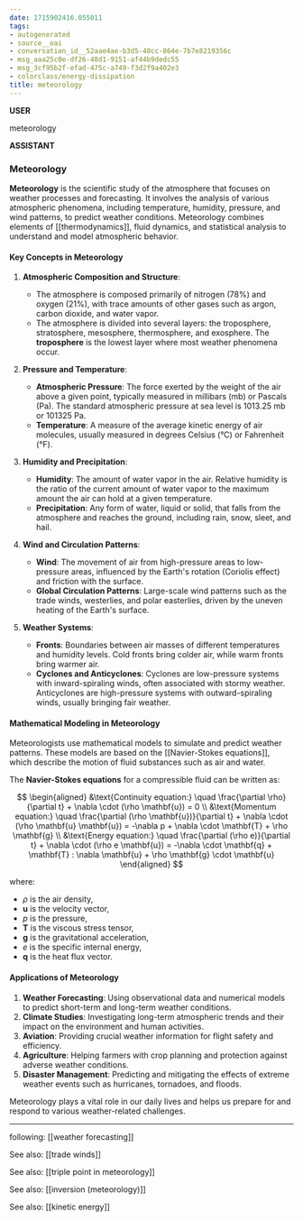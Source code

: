 ```yaml
---
date: 1715902416.055011
tags:
- autogenerated
- source__oai
- conversation_id__52aae4ae-b3d5-40cc-864e-7b7e8219356c
- msg_aaa25c0e-df26-48d1-9151-af44b9dedc55
- msg_3cf95b2f-efad-475c-a749-f3d2f9a402e3
- colorclass/energy-dissipation
title: meteorology
---
```


**USER**

meteorology


**ASSISTANT**

### Meteorology

**Meteorology** is the scientific study of the atmosphere that focuses on weather processes and forecasting. It involves the analysis of various atmospheric phenomena, including temperature, humidity, pressure, and wind patterns, to predict weather conditions. Meteorology combines elements of [[thermodynamics]], fluid dynamics, and statistical analysis to understand and model atmospheric behavior.

#### Key Concepts in Meteorology

1. **Atmospheric Composition and Structure**:
   - The atmosphere is composed primarily of nitrogen (78%) and oxygen (21%), with trace amounts of other gases such as argon, carbon dioxide, and water vapor.
   - The atmosphere is divided into several layers: the troposphere, stratosphere, mesosphere, thermosphere, and exosphere. The **troposphere** is the lowest layer where most weather phenomena occur.

2. **Pressure and Temperature**:
   - **Atmospheric Pressure**: The force exerted by the weight of the air above a given point, typically measured in millibars (mb) or Pascals (Pa). The standard atmospheric pressure at sea level is 1013.25 mb or 101325 Pa.
   - **Temperature**: A measure of the average kinetic energy of air molecules, usually measured in degrees Celsius (°C) or Fahrenheit (°F).

3. **Humidity and Precipitation**:
   - **Humidity**: The amount of water vapor in the air. Relative humidity is the ratio of the current amount of water vapor to the maximum amount the air can hold at a given temperature.
   - **Precipitation**: Any form of water, liquid or solid, that falls from the atmosphere and reaches the ground, including rain, snow, sleet, and hail.

4. **Wind and Circulation Patterns**:
   - **Wind**: The movement of air from high-pressure areas to low-pressure areas, influenced by the Earth's rotation (Coriolis effect) and friction with the surface.
   - **Global Circulation Patterns**: Large-scale wind patterns such as the trade winds, westerlies, and polar easterlies, driven by the uneven heating of the Earth's surface.

5. **Weather Systems**:
   - **Fronts**: Boundaries between air masses of different temperatures and humidity levels. Cold fronts bring colder air, while warm fronts bring warmer air.
   - **Cyclones and Anticyclones**: Cyclones are low-pressure systems with inward-spiraling winds, often associated with stormy weather. Anticyclones are high-pressure systems with outward-spiraling winds, usually bringing fair weather.

#### Mathematical Modeling in Meteorology

Meteorologists use mathematical models to simulate and predict weather patterns. These models are based on the [[Navier-Stokes equations]], which describe the motion of fluid substances such as air and water.

The **Navier-Stokes equations** for a compressible fluid can be written as:

$$
\begin{aligned}
&\text{Continuity equation:} \quad \frac{\partial \rho}{\partial t} + \nabla \cdot (\rho \mathbf{u}) = 0 \\
&\text{Momentum equation:} \quad \frac{\partial (\rho \mathbf{u})}{\partial t} + \nabla \cdot (\rho \mathbf{u} \mathbf{u}) = -\nabla p + \nabla \cdot \mathbf{T} + \rho \mathbf{g} \\
&\text{Energy equation:} \quad \frac{\partial (\rho e)}{\partial t} + \nabla \cdot (\rho e \mathbf{u}) = -\nabla \cdot \mathbf{q} + \mathbf{T} : \nabla \mathbf{u} + \rho \mathbf{g} \cdot \mathbf{u}
\end{aligned}
$$

where:
- $\rho$ is the air density,
- $\mathbf{u}$ is the velocity vector,
- $p$ is the pressure,
- $\mathbf{T}$ is the viscous stress tensor,
- $\mathbf{g}$ is the gravitational acceleration,
- $e$ is the specific internal energy,
- $\mathbf{q}$ is the heat flux vector.

#### Applications of Meteorology

1. **Weather Forecasting**: Using observational data and numerical models to predict short-term and long-term weather conditions.
2. **Climate Studies**: Investigating long-term atmospheric trends and their impact on the environment and human activities.
3. **Aviation**: Providing crucial weather information for flight safety and efficiency.
4. **Agriculture**: Helping farmers with crop planning and protection against adverse weather conditions.
5. **Disaster Management**: Predicting and mitigating the effects of extreme weather events such as hurricanes, tornadoes, and floods.

Meteorology plays a vital role in our daily lives and helps us prepare for and respond to various weather-related challenges.


---


following: [[weather forecasting]]

See also: [[trade winds]]


See also: [[triple point in meteorology]]


See also: [[inversion (meteorology)]]


See also: [[kinetic energy]]